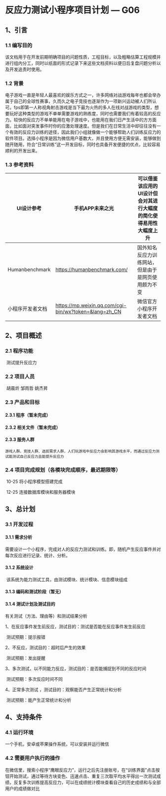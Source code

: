# 反应力测试小程序项目计划 — G06

## 1、引言

### 1.1 编写目的

该文档用于在开发前期明确项目的问题性质，工程目标，以及粗略估算工程规模并进行组内分工，同时以纸面的形式记录下来这些文档资料以便日后复盘问题分析以及开发追责时使用。

### 1.2 背景

电子游戏一直是年轻人最喜欢的娱乐方式之一，许多网络对战游戏每年也都会举办属于自己的全球性赛事，久而久之电子竞技也逐渐作为一项新兴运动被人们所认可。fps即第一人称视角射击游戏是当下最为火热的多人在线对战游戏的类型，想要玩好这种类型的游戏不单单需要游戏的熟练度，同时也需要我们有着较高的反应力。较快的反应力不单单能用在电子游戏中，也能用在我们日产生活中的方方面面，比如面对突发事件时你的应激处理速度。但是我们在日常生活中却往往没有一个有效的反应力训练的途径，因此我们小组就像做一个能够帮助人们训练反应力的软件项目。选择小程序是因为微信用户基数大，并且使用方便无需安装，能够做到随开随用，符合“日常训练”这一开发目标，同时也具备开发便捷的优点，比较容易顺利的开发出来。

### 1.3 参考资料

| UI设计参考       | 手机APP未来之光                                       | 可以借鉴该应用的UI设计但会对其进行大幅度的简化使得易用性大幅度上升 |
| ---------------- | ----------------------------------------------------- | ------------------------------------------------------------ |
| Humanbenchmark   | https://humanbenchmark.com/                           | 国外知名反应力训练网站，但是由于是网页使用颇为不变           |
| 小程序开发者文档 | https://mp.weixin.qq.com/cgi-bin/wx?token=&lang=zh_CN | 微信官方小程序开发者文档                                     |



## 2、项目概述

### 2.1 程序功能

​	测试提升反应力

### 2.2 项目人员

​	胡晨炘 邹雨哲 姚杰昇

### 2.3 产品和目标

#### 2.3.1 程序（暂未完成）

#### 2.3.2 相关文件（暂未完成）

#### 2.3.3 服务人群

 	游戏人群、竞技人群、选拔需求人群，人们玩游戏中反应力会影响其游戏水平，而通过反应力测试能测试自己反应力且能提升反应力

### 2.4 项目完成规划（各模块完成顺序，最迟期限等）

​	10-25  将小程序模型搭建完成

​	12-25  连接数据库模块和服务器模块

### 

## 3、总计划

### 3.1 开发过程

#### 3.1.1 需求分析

​	需要设计一个小程序，完成对人的反应力测试和训练。即，随机产生反应事件并对每次反应进行记录、统计、分析。

#### 3.1.2 系统设计

​	该系统为能力测试工具，由测试模块、统计模块、信息模块组成

#### 3.1.3 编码和测试阶段（暂无）

#### 3.1.4 测试计划及测试目的

有关测试（方法、理由等）和测试结果分析

1、在反应事件发生前反应，测试目的：测试是否能在反应事件发生前反应

​	测试预期：提示报错

2、不反应，测试目的：超时后产生的效果

​	测试预期：发出提醒

3、多次测试，以不同能力反应，测试目的：是否能捕捉到不同的反应时间

​	测试预期：多次反应时间不同

4、正常多次测试 ，测试目的：观察能否产生正常统计和分析

​	测试预期：能产生正常统计和分析

## 4、支持条件

### 4.1 运行环境

一个手机，安卓或苹果操作系统，可以安装并运行微信

### 4.2 需要用户执行的操作

在微信里，搜索小程序“鹰眼反应力”，运行之后先注册账号，在“训练界面”点击按钮开始测试，通过等待方块变色、迅速点击、重复三次取平均水平得出一次测试成绩，反复多次训练提高反应力，可以在成绩统计模块查看自己的历史成绩和与全部用户的成绩做对比
